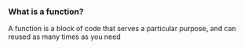 ### What is a function?

A function is a block of code that serves a particular purpose, and can reused as many times as you need

